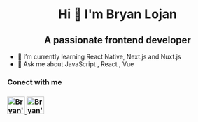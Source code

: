 <h1 style="text-align:center">Hi 👋 I'm Bryan Lojan</h1> 

<h2 style="text-align:center;">A passionate frontend developer</h2>

- 🌱 I’m currently learning React Native, Next.js and Nuxt.js
- 💬 Ask me about JavaScript , React , Vue

<h3>Conect with me<h3>
  <a href="https://www.linkedin.com/in/bryan-lojan/">
    <img src="https://upload.wikimedia.org/wikipedia/commons/thumb/e/e9/Linkedin_icon.svg/1024px-Linkedin_icon.svg.png" style="width:40px;height:40px;" alt="Bryan's Linkedin">
  </a>
  
   <a href="https://www.instagram.com/bryanlc1/">
    <img src="https://upload.wikimedia.org/wikipedia/commons/thumb/9/96/Instagram.svg/1200px-Instagram.svg.png" style="width:40px;height:40px;" alt="Bryan's Instagram">
  </a>
<!--
**bryanlc1/bryanlc1** is a ✨ _special_ ✨ repository because its `README.md` (this file) appears on your GitHub profile.

Here are some ideas to get you started:

- 🔭 I’m currently working on ...
- 🌱 I’m currently learning React Native, Next.js and Nuxt.js
- 👯 I’m looking to collaborate on ...
- 🤔 I’m looking for help with ...
- 💬 Ask me about JavaScript , React , Vue
- 📫 How to reach me: ...
- 😄 Pronouns: ...
- ⚡ Fun fact: ...
-->

